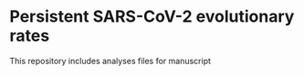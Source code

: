 # Persistent SARS-CoV-2 evolutionary rates

This repository includes analyses files for manuscript

